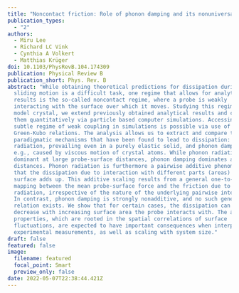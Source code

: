 ```yaml
---
title: "Noncontact friction: Role of phonon damping and its nonuniversality"
publication_types:
  - "2"
authors:
  - Miru Lee
  - Richard LC Vink
  - Cynthia A Volkert
  - Matthias Krüger
doi: 10.1103/PhysRevB.104.174309
publication: Physical Review B
publication_short: Phys. Rev. B
abstract: "While obtaining theoretical predictions for dissipation during
  sliding motion is a difficult task, one regime that allows for analytical
  results is the so-called noncontact regime, where a probe is weakly
  interacting with the surface over which it moves. Studying this regime for a
  model crystal, we extend previously obtained analytical results and confirm
  them quantitatively via particle based computer simulations. Accessing the
  subtle regime of weak coupling in simulations is possible via use of
  Green-Kubo relations. The analysis allows us to extract and compare the two
  paradigmatic mechanisms that have been found to lead to dissipation: phonon
  radiation, prevailing even in a purely elastic solid, and phonon damping,
  e.g., caused by viscous motion of crystal atoms. While phonon radiation is
  dominant at large probe-surface distances, phonon damping dominates at small
  distances. Phonon radiation is furthermore a pairwise additive phenomenon so
  that the dissipation due to interaction with different parts (areas) of the
  surface adds up. This additive scaling results from a general one-to-one
  mapping between the mean probe-surface force and the friction due to phonon
  radiation, irrespective of the nature of the underlying pairwise interaction.
  In contrast, phonon damping is strongly nonadditive, and no such general
  relation exists. We show that for certain cases, the dissipation can even
  decrease with increasing surface area the probe interacts with. The above
  properties, which are rooted in the spatial correlations of surface
  fluctuations, are expected to have important consequences when interpreting
  experimental measurements, as well as scaling with system size."
draft: false
featured: false
image:
  filename: featured
  focal_point: Smart
  preview_only: false
date: 2022-05-07T22:38:44.421Z
---
```


